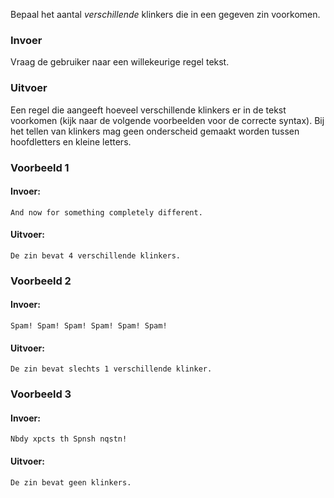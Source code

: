 Bepaal het aantal *verschillende* klinkers die in een gegeven zin voorkomen.

### Invoer

Vraag de gebruiker naar een willekeurige regel tekst.

### Uitvoer

Een regel die aangeeft hoeveel verschillende klinkers er in de tekst voorkomen (kijk naar de volgende voorbeelden voor de correcte syntax). Bij het tellen van klinkers mag geen onderscheid gemaakt worden tussen hoofdletters en kleine letters.

### Voorbeeld 1

#### Invoer:

```
And now for something completely different.
```

#### Uitvoer:

```
De zin bevat 4 verschillende klinkers.
```

### Voorbeeld 2

#### Invoer:

```
Spam! Spam! Spam! Spam! Spam! Spam!
```

#### Uitvoer:

```
De zin bevat slechts 1 verschillende klinker.
```

### Voorbeeld 3

#### Invoer:

```
Nbdy xpcts th Spnsh nqstn!
```

#### Uitvoer:

```
De zin bevat geen klinkers.
```
